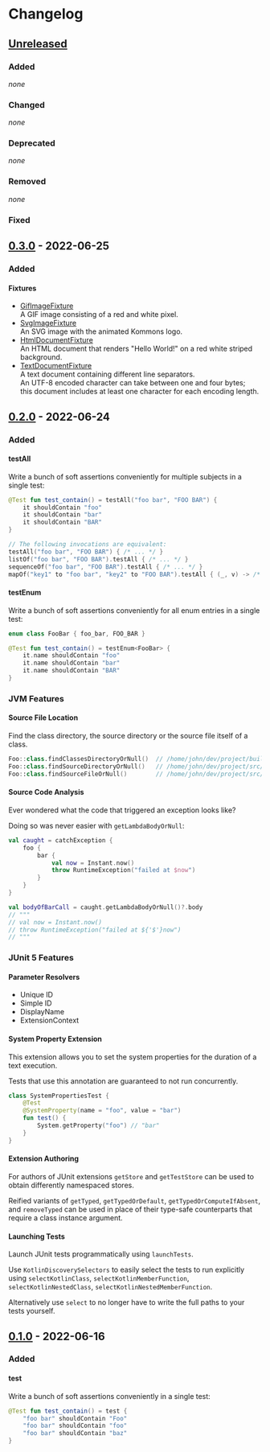 # Changelog

## [Unreleased]

### Added

*none*

### Changed

*none*

### Deprecated

*none*

### Removed

*none*

### Fixed

## [0.3.0] - 2022-06-25

### Added

#### Fixtures

- [GifImageFixture](src/commonMain/kotlin/com/bkahlert/kommons/test/fixtures/GifImageFixture.kt)  
  A GIF image consisting of a red and white pixel.
- [SvgImageFixture](src/commonMain/kotlin/com/bkahlert/kommons/test/fixtures/SvgImageFixture.kt)  
  An SVG image with the animated Kommons logo.
- [HtmlDocumentFixture](src/commonMain/kotlin/com/bkahlert/kommons/test/fixtures/HtmlDocumentFixture.kt)  
  An HTML document that renders "Hello World!" on a red white striped background.
- [TextDocumentFixture](src/commonMain/kotlin/com/bkahlert/kommons/test/fixtures/TextDocumentFixture.kt)  
  A text document containing different line separators.  
  An UTF-8 encoded character can take between one and four bytes;  
  this document includes at least one character for each encoding length.

## [0.2.0] - 2022-06-24

### Added

#### testAll

Write a bunch of soft assertions conveniently for multiple subjects in a single test:

```kotlin
@Test fun test_contain() = testAll("foo bar", "FOO BAR") {
    it shouldContain "foo"
    it shouldContain "bar"
    it shouldContain "BAR"
}

// The following invocations are equivalent: 
testAll("foo bar", "FOO BAR") { /* ... */ }
listOf("foo bar", "FOO BAR").testAll { /* ... */ }
sequenceOf("foo bar", "FOO BAR").testAll { /* ... */ }
mapOf("key1" to "foo bar", "key2" to "FOO BAR").testAll { (_, v) -> /* ... */ }
```

#### testEnum

Write a bunch of soft assertions conveniently for all enum entries in a single test:

```kotlin
enum class FooBar { foo_bar, FOO_BAR }

@Test fun test_contain() = testEnum<FooBar> {
    it.name shouldContain "foo"
    it.name shouldContain "bar"
    it.name shouldContain "BAR"
}
```

### JVM Features

#### Source File Location

Find the class directory, the source directory or the source file itself of a class.

```kotlin
Foo::class.findClassesDirectoryOrNull()  // /home/john/dev/project/build/classes/kotlin/jvm/test
Foo::class.findSourceDirectoryOrNull()   // /home/john/dev/project/src/jvmTest/kotlin
Foo::class.findSourceFileOrNull()        // /home/john/dev/project/src/jvmTest/kotlin/packages/source.kt
```

#### Source Code Analysis

Ever wondered what the code that triggered an exception looks like?

Doing so was never easier with `getLambdaBodyOrNull`:

```kotlin
val caught = catchException {
    foo {
        bar {
            val now = Instant.now()
            throw RuntimeException("failed at $now")
        }
    }
}

val bodyOfBarCall = caught.getLambdaBodyOrNull()?.body
// """
// val now = Instant.now()
// throw RuntimeException("failed at ${'$'}now")
// """
```

### JUnit 5 Features

#### Parameter Resolvers

- Unique ID
- Simple ID
- DisplayName
- ExtensionContext

#### System Property Extension

This extension allows you to set the system properties
for the duration of a text execution.

Tests that use this annotation are guaranteed to not run concurrently.

```kotlin
class SystemPropertiesTest {
    @Test
    @SystemProperty(name = "foo", value = "bar")
    fun test() {
        System.getProperty("foo") // "bar"
    }
}
```

#### Extension Authoring

For authors of JUnit extensions `getStore` and `getTestStore` can
be used to obtain differently namespaced stores.

Reified variants of `getTyped`, `getTypedOrDefault`, `getTypedOrComputeIfAbsent`, and `removeTyped`
can be used in place of their type-safe counterparts that require
a class instance argument.

#### Launching Tests

Launch JUnit tests programmatically using `launchTests`.

Use `KotlinDiscoverySelectors` to easily select the tests to run explicitly using
`selectKotlinClass`, `selectKotlinMemberFunction`,
`selectKotlinNestedClass`, `selectKotlinNestedMemberFunction`.

Alternatively use `select` to no longer have to write the full paths to your tests
yourself.

## [0.1.0] - 2022-06-16

### Added

#### test

Write a bunch of soft assertions conveniently in a single test:

```kotlin
@Test fun test_contain() = test {
    "foo bar" shouldContain "Foo"
    "foo bar" shouldContain "foo"
    "foo bar" shouldContain "baz"
}
```

[unreleased]: https://github.com/bkahlert/kommons-test/compare/v0.3.0...HEAD

[0.3.0]: https://github.com/bkahlert/kommons-test/compare/v0.2.0...v0.3.0

[0.2.0]: https://github.com/bkahlert/kommons-test/compare/v0.1.0...v0.2.0

[0.1.0]: https://github.com/bkahlert/kommons-test/releases/tag/v0.1.0
